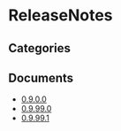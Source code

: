 # ReleaseNotes

## Categories


## Documents
- [0.9.0.0](0.9.0.0.md)
- [0.9.99.0](0.9.99.0.md)
- [0.9.99.1](0.9.99.1.md)